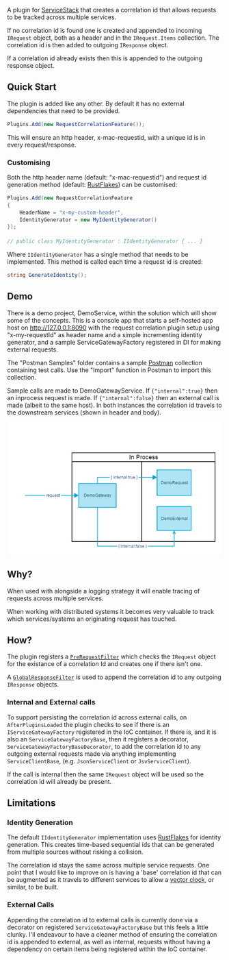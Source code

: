 A plugin for [ServiceStack](https://servicestack.net/) that creates a correlation id that allows requests to be tracked across multiple services.

If no correlation id is found one is created and appended to incoming `IRequest` object, both as a header and in the `IRequest.Items` collection. The correlation id is then added to outgoing `IResponse` object.

If a correlation id already exists then this is appended to the outgoing response object.

## Quick Start
The plugin is added like any other. By default it has no external dependencies that need to be provided.
```csharp
Plugins.Add(new RequestCorrelationFeature());
```

This will ensure an http header, x-mac-requestid, with a unique id is in every request/response.

### Customising
Both the http header name (default: "x-mac-requestid") and request id generation method (default: [RustFlakes](https://github.com/peschkaj/rustflakes)) can be customised:
```csharp
Plugins.Add(new RequestCorrelationFeature
{
    HeaderName = "x-my-custom-header",
    IdentityGenerator = new MyIdentityGenerator()
});

// public class MyIdentityGenerator : IIdentityGenerator { ... }
```
Where `IIdentityGenerator` has a single method that needs to be implemented. This method is called each time a request id is created:
```csharp
string GenerateIdentity();
```

## Demo
There is a demo project, DemoService, within the solution which will show some of the concepts. This is a console app that starts a self-hosted app host on http://127.0.0.1:8090 with the request correlation plugin setup using "x-my-requestId" as header name and a simple incrementing identity generator, and a sample ServiceGatewayFactory registered in DI for making external requests.

The "Postman Samples" folder contains a sample [Postman](https://www.getpostman.com/) collection containing test calls. Use the "Import" function in Postman to import this collection.

Sample calls are made to DemoGatewayService. If `{"internal":true}` then an inprocess request is made. If `{"internal":false}` then an external call is made (albeit to the same host). In both instances the correlation id travels to the downstream services (shown in header and body).

![Demo Requests](assets/DemoRequests.png)

## Why?
When used with alongside a logging strategy it will enable tracing of requests across multiple services.

When working with distributed systems it becomes very valuable to track which services/systems an originating request has touched.

## How?
The plugin registers a [`PreRequestFilter`](https://github.com/ServiceStack/ServiceStack/wiki/Order-of-Operations) which checks the `IRequest` object for the existance of a correlation Id and creates one if there isn't one.

A [`GlobalResponseFilter`](https://github.com/ServiceStack/ServiceStack/wiki/Order-of-Operations) is used to append the correlation id to any outgoing `IResponse` objects.

### Internal and External calls
To support persisting the correlation id across external calls, on `AfterPluginsLoaded` the plugin checks to see if there is an `IServiceGatewayFactory` registered in the IoC container. If there is, and it is also an `ServiceGatewayFactoryBase`, then it registers a decorator, `ServiceGatewayFactoryBaseDecorator`, to add the correlation id to any outgoing external requests made via anything implementing `ServiceClientBase`, (e.g. `JsonServiceClient` or `JsvServiceClient`).

If the call is internal then the same `IRequest` object will be used so the correlation id will already be present.

## Limitations

### Identity Generation
The default `IIdentityGenerator` implementation uses [RustFlakes](https://github.com/peschkaj/rustflakes) for identity generation. This creates time-based sequential ids that can be generated from multiple sources without risking a collision. 

The correlation id stays the same across multiple service requests. One point that I would like to improve on is having a 'base' correlation id that can be augmented as it travels to different services to allow a [vector clock](https://en.wikipedia.org/wiki/Vector_clock), or similar, to be built.

### External Calls
Appending the correlation id to external calls is currently done via a decorator on registered `ServiceGatewayFactoryBase` but this feels a little clunky. I'll endeavour to have a cleaner method of ensuring the correlation id is appended to external, as well as internal, requests without having a dependency on certain items being registered within the IoC container.